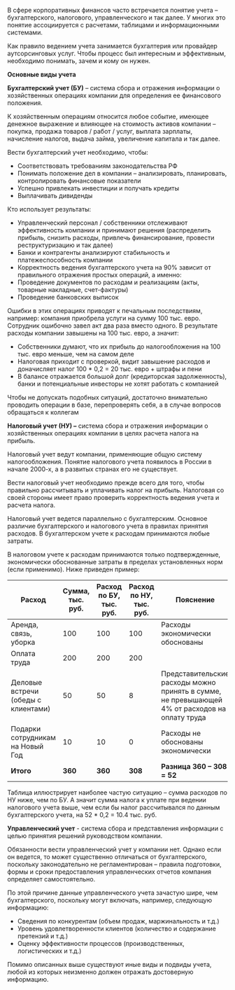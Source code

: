 В сфере корпоративных финансов часто встречается понятие учета – бухгалтерского, налогового, управленческого и так далее. У многих это понятие ассоциируется с расчетами, таблицами и информационными системами.

Как правило ведением учета занимается бухгалтерия или провайдер аутсорсинговых услуг. Чтобы процесс был интересным и эффективным, необходимо понимать, зачем и кому он нужен.

**Основные виды учета**

**Бухгалтерский учет (БУ)** – система сбора и отражения информации о хозяйственных операциях компании для определения ее финансового положения.

К хозяйственным операциям относится любое событие, имеющее денежное выражение и влияющее на стоимость активов компании – покупка, продажа товаров / работ / услуг, выплата зарплаты, начисление налогов, выдача займа, увеличение капитала и так далее.

Вести бухгалтерский учет необходимо, чтобы:

* Соответствовать требованиям законодательства РФ
* Понимать положение дел в компании – анализировать, планировать, контролировать финансовые показатели
* Успешно привлекать инвестиции и получать кредиты
* Выплачивать дивиденды

Кто использует результаты:

* Управленческий персонал / собственники отслеживают эффективность компании и принимают решения (распределить прибыль, снизить расходы, привлечь финансирование, провести реструктуризацию и так далее)
* Банки и контрагенты анализируют стабильность и платежеспособность компании
* Корректность ведения бухгалтерского учета на 90% зависит от правильного отражения простых операций, а именно:
* Проведение документов по расходам и реализациям (акты, товарные накладные, счет-фактуры)
* Проведение банковских выписок

Ошибки в этих операциях приводят к печальным последствиям, например: компания приобрела услуги на сумму 100 тыс. евро. Сотрудник ошибочно завел акт два раза вместо одного. В результате расходы компании завышены на 100 тыс. евро, а значит:

* Собственники думают, что их прибыль до налогообложения на 100 тыс. евро меньше, чем на самом деле
* Налоговая приходит с проверкой, видит завышение расходов и доначисляет налог 100 \* 0,2 = 20 тыс. евро + штрафы и пени
* В балансе отражается большой долг (кредиторская задолженность), банки и потенциальные инвесторы не хотят работать с компанией

Чтобы не допускать подобных ситуаций, достаточно внимательно проводить операции в базе, перепроверять себя, а в случае вопросов обращаться к коллегам

**Налоговый учет (НУ) –** система сбора и отражения информации о хозяйственных операциях компании в целях расчета налога на прибыль.

Налоговый учет ведут компании, применяющие общую систему налогообложения. Понятие налогового учета появилось в России в начале 2000-х, а в развитых странах его не существует.

Вести налоговый учет необходимо прежде всего для того, чтобы правильно рассчитывать и уплачивать налог на прибыль. Налоговая со своей стороны имеет право проверить корректность ведения учета и расчета налога.

Налоговый учет ведется параллельно с бухгалтерским. Основное различие бухгалтерского и налогового учета в правилах принятия расходов. В бухгалтерском учете к расходам принимаются любые затраты.

В налоговом учете к расходам принимаются только подтвержденные, экономически обоснованные затраты в пределах установленных норм (если применимо). Ниже приведен пример:

| **Расход** | **Сумма, тыс. руб.** | **Расход по БУ, тыс. руб.** | **Расход по НУ, тыс. руб.** | **Пояснение** |
| --- | --- | --- | --- | --- |
| Аренда, связь, уборка | 100 | 100 | 100 | Расходы экономически обоснованы |
| Оплата труда | 200 | 200 | 200 |  |
| Деловые встречи (обеды с клиентами) | 50 | 50 | 8 | Представительские расходы можно принять в сумме, не превышающей 4% от расходов на оплату труда |
| Подарки сотрудникам на Новый Год | 10 | 10 | 0 | Расходы не обоснованы экономически |
| **Итого** | **360** | **360** | **308** | **Разница 360 – 308 = 52** |

Таблица иллюстрирует наиболее частую ситуацию – сумма расходов по НУ ниже, чем по БУ. А значит сумма налога к уплате при ведении налогового учета выше, чем если бы налог рассчитывался по данным бухгалтерского учета, на 52 \* 0,2 = 10.4 тыс. руб.

**Управленческий учет** - система сбора и представления информации с целью принятия решений руководством компании.

Обязанности вести управленческий учет у компании нет. Однако если он ведется, то может существенно отличаться от бухгалтерского, поскольку законодательно не регламентирован – правила подготовки, формы и сроки предоставления управленческих отчетов компания определяет самостоятельно.

По этой причине данные управленческого учета зачастую шире, чем бухгалтерского, поскольку могут включать, например, следующую информацию:

* Сведения по конкурентам (объем продаж, маржинальность и т.д.)
* Уровень удовлетворенности клиентов (количество и содержание претензий и т.д.)
* Оценку эффективности процессов (производственных, логистических и т.д.)

Помимо описанных выше существуют иные виды и подвиды учета, любой из которых неизменно должен отражать достоверную информацию.